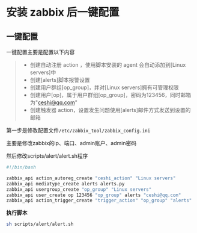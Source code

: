 # 安装 zabbix 后一键配置

## 一键配置

一键配置主要是配置以下内容

> * 创建自动注册 action ，使用脚本安装的 agent 会自动添加到[Linux servers]中
> * 创建[alerts]脚本报警设置
> * 创建用户群组[op_group]，并对[Linux servers]拥有可管理权限
> * 创建用户[op]，属于用户群组[op_group]，密码为123456，同时邮箱为"ceshi@qq.com"
> * 创建触发器 action，设置发生问题使用[alerts]邮件方式发送到设置的邮箱

第一步是修改配置文件`/etc/zabbix_tool/zabbix_config.ini`

主要是修改zabbix的ip、端口、admin账户、admin密码

然后修改scripts/alert/alert.sh程序

```bash
#!/bin/bash

zabbix_api action_autoreg_create "ceshi_action" "Linux servers"
zabbix_api mediatype_create alerts alerts.py
zabbix_api usergroup_create "op_group" "Linux servers"
zabbix_api user_create op 123456 "op_group" alerts "ceshi@qq.com"
zabbix_api action_trigger_create "trigger_action" "op_group" "alerts"
``` 
**执行脚本**
```bash
sh scripts/alert/alert.sh
```

